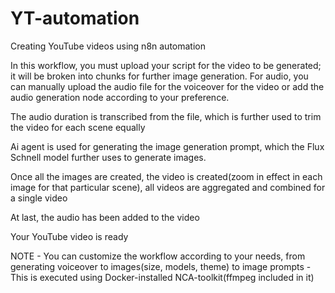 # YT-automation
Creating YouTube videos using n8n automation

In this workflow, you must upload your script for the video to be generated; it will be broken into chunks for further image generation. For audio, you can manually upload the audio file for the voiceover for the video or add the audio generation node according to your preference.

The audio duration is transcribed from the file, which is further used to trim the video for each scene equally

Ai agent is used for generating the image generation prompt, which the Flux Schnell model further uses to generate images.

Once all the images are created, the video is created(zoom in effect in each image for that particular scene), all videos are aggregated and combined for a single video

At last, the audio has been added to the video 

Your YouTube video is ready

NOTE - You can customize the workflow according to your needs, from generating voiceover to images(size, models, theme) to image prompts
     - This is executed using Docker-installed NCA-toolkit(ffmpeg included in it)
